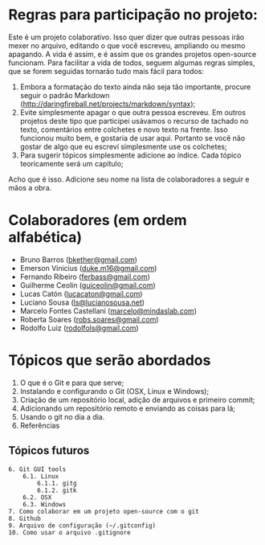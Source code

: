 # Regras para participação no projeto:

Este é um projeto colaborativo. Isso quer dizer que outras pessoas irão mexer no arquivo, editando o que você escreveu, ampliando ou mesmo apagando. A vida é assim, e é assim que os grandes projetos open-source funcionam.
Para facilitar a vida de todos, seguem algumas regras simples, que se forem seguidas tornarão tudo mais fácil para todos:

1. Embora a formatação do texto ainda não seja tão importante, procure seguir o padrão Markdown (http://daringfireball.net/projects/markdown/syntax);
2. Evite simplesmente apagar o que outra pessoa escreveu. Em outros projetos deste tipo que participei usávamos o recurso de tachado no texto, comentários entre colchetes e novo texto na frente. Isso funcionou muito bem, e gostaria de usar aqui. Portanto se você não gostar de algo que eu escreví simplesmente use os colchetes;
3. Para sugerir tópicos simplesmente adicione ao índice. Cada tópico teoricamente será um capítulo;

Acho que é isso. Adicione seu nome na lista de colaboradores a seguir e mãos a obra.


# Colaboradores (em ordem alfabética)

* Bruno Barros (bkether@gmail.com)
* Emerson Vinicius (duke.m16@gmail.com)
* Fernando Ribeiro (ferbass@gmail.com)
* Guilherme Ceolin (guiceolin@gmail.com)
* Lucas Catón (lucacaton@gmail.com)
* Luciano Sousa (ls@lucianosousa.net)
* Marcelo Fontes Castellani (marcelo@mindaslab.com)
* Roberta Soares (robs.soares@gmail.com)
* Rodolfo Luiz (rodolfols@gmail.com)

# Tópicos que serão abordados

1. O que é o Git e para que serve;
2. Instalando e configurando o Git (OSX, Linux e Windows);
3. Criação de um repositório local, adição de arquivos e primeiro commit;
4. Adicionando um repositório remoto e enviando as coisas para lá;
5. Usando o git no dia a dia.
99. Referências

## Tópicos futuros

    6. Git GUI tools
        6.1. Linux
            6.1.1. gitg
            6.1.2. gitk
        6.2. OSX
        6.3. Windows
    7. Como colaborar em um projeto open-source com o git
    8. Github
    9. Arquivo de configuração (~/.gitconfig)
    10. Como usar o arquivo .gitignore
